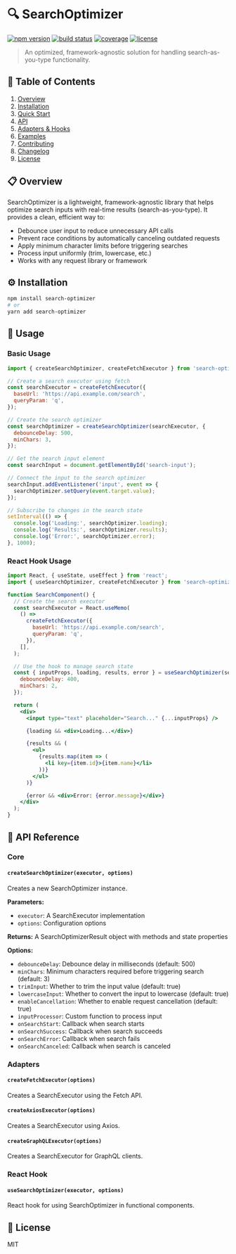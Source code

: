 # 🔍 SearchOptimizer

[![npm version](https://img.shields.io/npm/v/search-optimizer.svg)](https://www.npmjs.com/package/search-optimizer)
[![build status](https://github.com/N1ghtHunter/search-optimizer/actions/workflows/ci.yml/badge.svg)](https://github.com/N1ghtHunter/search-optimizer/actions)
[![coverage](https://img.shields.io/codecov/c/github/N1ghtHunter/search-optimizer)](https://codecov.io/gh/N1ghtHunter/search-optimizer)
[![license](https://img.shields.io/npm/l/search-optimizer)](LICENSE)

> An optimized, framework-agnostic solution for handling search-as-you-type functionality.

## 📖 Table of Contents

1. [Overview](#-overview)
2. [Installation](#-installation)
3. [Quick Start](#-quick-start)
4. [API](#-api-reference)
5. [Adapters & Hooks](#-adapters--hooks)
6. [Examples](#-examples)
7. [Contributing](#-contributing)
8. [Changelog](#-changelog)
9. [License](#-license)

## 📋 Overview

SearchOptimizer is a lightweight, framework-agnostic library that helps optimize search inputs with real-time results (search-as-you-type). It provides a clean, efficient way to:

- Debounce user input to reduce unnecessary API calls
- Prevent race conditions by automatically canceling outdated requests
- Apply minimum character limits before triggering searches
- Process input uniformly (trim, lowercase, etc.)
- Works with any request library or framework

## ⚙️ Installation

```bash
npm install search-optimizer
# or
yarn add search-optimizer
```

## 🚀 Usage

### Basic Usage

```javascript
import { createSearchOptimizer, createFetchExecutor } from 'search-optimizer';

// Create a search executor using fetch
const searchExecutor = createFetchExecutor({
  baseUrl: 'https://api.example.com/search',
  queryParam: 'q',
});

// Create the search optimizer
const searchOptimizer = createSearchOptimizer(searchExecutor, {
  debounceDelay: 500,
  minChars: 3,
});

// Get the search input element
const searchInput = document.getElementById('search-input');

// Connect the input to the search optimizer
searchInput.addEventListener('input', event => {
  searchOptimizer.setQuery(event.target.value);
});

// Subscribe to changes in the search state
setInterval(() => {
  console.log('Loading:', searchOptimizer.loading);
  console.log('Results:', searchOptimizer.results);
  console.log('Error:', searchOptimizer.error);
}, 1000);
```

### React Hook Usage

```jsx
import React, { useState, useEffect } from 'react';
import { useSearchOptimizer, createFetchExecutor } from 'search-optimizer';

function SearchComponent() {
  // Create the search executor
  const searchExecutor = React.useMemo(
    () =>
      createFetchExecutor({
        baseUrl: 'https://api.example.com/search',
        queryParam: 'q',
      }),
    [],
  );

  // Use the hook to manage search state
  const { inputProps, loading, results, error } = useSearchOptimizer(searchExecutor, {
    debounceDelay: 400,
    minChars: 2,
  });

  return (
    <div>
      <input type="text" placeholder="Search..." {...inputProps} />

      {loading && <div>Loading...</div>}

      {results && (
        <ul>
          {results.map(item => (
            <li key={item.id}>{item.name}</li>
          ))}
        </ul>
      )}

      {error && <div>Error: {error.message}</div>}
    </div>
  );
}
```

## 📖 API Reference

### Core

#### `createSearchOptimizer(executor, options)`

Creates a new SearchOptimizer instance.

**Parameters:**

- `executor`: A SearchExecutor implementation
- `options`: Configuration options

**Returns:** A SearchOptimizerResult object with methods and state properties

**Options:**

- `debounceDelay`: Debounce delay in milliseconds (default: 500)
- `minChars`: Minimum characters required before triggering search (default: 3)
- `trimInput`: Whether to trim the input value (default: true)
- `lowercaseInput`: Whether to convert the input to lowercase (default: true)
- `enableCancellation`: Whether to enable request cancellation (default: true)
- `inputProcessor`: Custom function to process input
- `onSearchStart`: Callback when search starts
- `onSearchSuccess`: Callback when search succeeds
- `onSearchError`: Callback when search fails
- `onSearchCanceled`: Callback when search is canceled

### Adapters

#### `createFetchExecutor(options)`

Creates a SearchExecutor using the Fetch API.

#### `createAxiosExecutor(options)`

Creates a SearchExecutor using Axios.

#### `createGraphQLExecutor(options)`

Creates a SearchExecutor for GraphQL clients.

### React Hook

#### `useSearchOptimizer(executor, options)`

React hook for using SearchOptimizer in functional components.

## 📄 License

MIT
